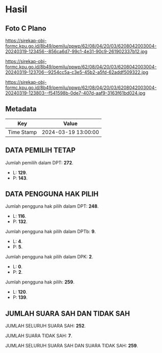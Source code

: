 # Hasil

## Foto C Plano

https://sirekap-obj-formc.kpu.go.id/8b49/pemilu/ppwp/62/08/04/20/03/6208042003004-20240319-123456--856ca6d7-99c1-4e31-90c9-261902337b12.jpg

https://sirekap-obj-formc.kpu.go.id/8b49/pemilu/ppwp/62/08/04/20/03/6208042003004-20240319-123706--9254cc5a-c3e5-45b2-a5fd-62addf509322.jpg

https://sirekap-obj-formc.kpu.go.id/8b49/pemilu/ppwp/62/08/04/20/03/6208042003004-20240319-123803--f541598b-0de7-407d-aaf9-3163f61bd024.jpg


## Metadata

| Key        | Value               |
| ---------- | ------------------- |
| Time Stamp | 2024-03-19 13:00:00 |


## DATA PEMILIH TETAP

Jumlah pemilih dalam DPT: **272**.
 * L: **129**.
 * P: **143**.

## DATA PENGGUNA HAK PILIH

Jumlah pengguna hak pilih dalam DPT: **248**.
 * L: **116**.
 * P: **132**.

Jumlah pengguna hak pilih dalam DPTb: **9**.
 * L: **4**.
 * P: **5**.

Jumlah pengguna hak pilih dalam DPK: **2**.
 * L: **0**.
 * P: **2**.

Jumlah pengguna hak pilih: **259**.
 * L: **120**.
 * P: **139**.

## JUMLAH SUARA SAH DAN TIDAK SAH

JUMLAH SELURUH SUARA SAH: **252**.

JUMLAH SUARA TIDAK SAH: **7**.

JUMLAH SELURUH SUARA SAH DAN SUARA TIDAK SAH: **259**.


